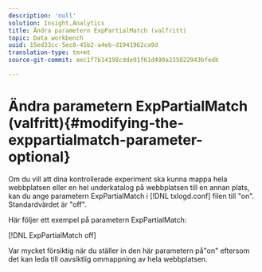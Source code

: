 ```yaml
---
description: 'null'
solution: Insight,Analytics
title: Ändra parametern ExpPartialMatch (valfritt)
topic: Data workbench
uuid: 15ed33cc-5ec8-45b2-a4eb-d1941962ca9d
translation-type: tm+mt
source-git-commit: aec1f7b14198cdde91f61d490a235022943bfedb

---
```



# Ändra parametern ExpPartialMatch (valfritt){#modifying-the-exppartialmatch-parameter-optional}

Om du vill att dina kontrollerade experiment ska kunna mappa hela webbplatsen eller en hel underkatalog på webbplatsen till en annan plats, kan du ange parametern ExpPartialMatch i [!DNL txlogd.conf] filen till &quot;on&quot;. Standardvärdet är &quot;off&quot;.

Här följer ett exempel på parametern ExpPartialMatch:

[!DNL ExpPartialMatch off]

Var mycket försiktig när du ställer in den här parametern på&quot;on&quot; eftersom det kan leda till oavsiktlig ommappning av hela webbplatsen.

